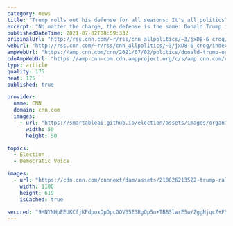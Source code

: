 ```yaml
---
category: news
title: "Trump rolls out his defense for all seasons: It's all politics"
excerpt: "No matter the charge, the defense is the same: Donald Trump is the victim of a vicious political vendetta.\n    \n"
publishedDateTime: 2021-07-02T08:59:33Z
originalUrl: "http://rss.cnn.com/~r/rss/cnn_allpolitics/~3/jxD8-6_crog/index.html"
webUrl: "http://rss.cnn.com/~r/rss/cnn_allpolitics/~3/jxD8-6_crog/index.html"
ampWebUrl: "https://amp.cnn.com/cnn/2021/07/02/politics/donald-trump-organization-indictments-january-6-committee/index.html"
cdnAmpWebUrl: "https://amp-cnn-com.cdn.ampproject.org/c/s/amp.cnn.com/cnn/2021/07/02/politics/donald-trump-organization-indictments-january-6-committee/index.html"
type: article
quality: 175
heat: 175
published: true

provider:
  name: CNN
  domain: cnn.com
  images:
    - url: "https://smartableai.github.io/election/assets/images/organizations/cnn.com-50x50.jpg"
      width: 50
      height: 50

topics:
  - Election
  - Democratic Voice

images:
  - url: "https://cdn.cnn.com/cnnnext/dam/assets/210626213522-trump-rally-ohio-super-tease.jpg"
    width: 1100
    height: 619
    isCached: true

secured: "9HNYNHpEEUKCfjKPdpoxOpDpcGOV65E3RgGp5n+TBB5lwrE5w/ZggNjqcZ+F5FlRamSg7M6SuBHCjNo3WqzAhgoIADLVl+eeVAsEgiBh5cN+HZ6UWyppXA7RojeIaaA8+rnMxmQC/+bnF6Kq7+Y8Ngtb2cKNtBkQNDRWTb9DB0W1kwtmxcKXSWwJhihiei3OOW8az7/8itrtt3T6dxqQRmdcsY/k7qPWeeqilACDLs2Mb12j/4aQ6pEHpt2jQOsPIhobBjC9gWSs2e73Ya9tdUNuWyJT+qgBfn/Bs409JphwsmTjCOVopA+XkSjAyuXl6JrUXEALQ9ExzcMVM+/GIqL1lDZSLnMgkIHQbYNOGuc=;AZa7Ka+cpJPVuSYsf3NHqA=="
---
```


